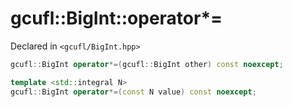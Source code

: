 # gcufl::BigInt::operator*=
Declared in `<gcufl/BigInt.hpp>`
```cpp
gcufl::BigInt operator*=(gcufl::BigInt other) const noexcept;

template <std::integral N>
gcufl::BigInt operator*=(const N value) const noexcept;
```
